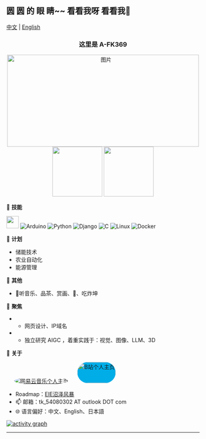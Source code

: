   <div>  <!--wrap block-->
      <h2 style="
      display: flex;
      justify-content: space-between;
      align-items: center;
      width: 100%;"/>
	      <b>圆 圆 的 眼 睛~~ 看看我呀 看看我👋</b> &nbsp; &nbsp; &nbsp; &nbsp; &nbsp;
	      <img src="https://komarev.com/ghpvc/?username=A-FK369&style=flat" height="16px"/> &nbsp;
      </h2>
  </div>

[中文](README.md) | [English](README-en.md)
  <div align="center">
    <h3>这里是 A-FK369</h3>
    <div>
      <img src="http://p1.music.126.net/TVd3imTPRcuCHEnLSGilCA==/109951163106728938.jpg?param=500y280" alt="图片" style="width: 500px; height: 240px;">
    </div>
    <img height="130px" src="https://github-readme-stats.vercel.app/api?username=A-FK369&hide_title=true&count_private=true&hide_border=true&theme=dark&bg_color=28,e96443,c64dff&title_color=fff&text_color=fff"/>
    <img height="130px" src="https://github-readme-stats-git-masterrstaa-rickstaa.vercel.app/api/top-langs/?username=A-FK369&hide_title=true&hide_border=true&layout=compact&theme=dark&text_color=fff&bg_color=32,c74def,50ccdd"/>
  </div>


🌟 **技能**<!-- -->
  <div>
    <img src="https://media.giphy.com/media/WUlplcMpOCEmTGBtBW/giphy.gif" width="32">
    <img alt="Arduino" src="https://img.shields.io/badge/-Arduino-27a5a7?style=flat&logo=Arduino&logoColor=fff">
    <img alt="Python" src="https://img.shields.io/badge/-Python-3377AA?style=flat&logo=Python&logoColor=fff">
    <img alt="Django" src="https://img.shields.io/badge/-Django-349933?style=flat&logo=Django&logoColor=fff">
    <img alt="C" src="https://img.shields.io/badge/-C++-673AB8?style=flat&logo=C&logoColor=fff">
    <img alt="Linux" src="https://img.shields.io/badge/-Linux-223344?style=flat&logo=Linux&logoColor=fff">
    <img alt="Docker" src="https://img.shields.io/badge/-Docker-2496ED?style=flat&logo=Docker&logoColor=fff">
  </div>


📅 **计划**<!-- -->
  - 储能技术
  - 农业自动化
  - 能源管理


🎄 **其他**<!--  -->
  - 🍓听音乐、品茶、赏画、🎱、吃炸坤

   🔭 **聚焦**
   - - 网页设计、IP域名
   - - 独立研究 AIGC ，着重实践于：视觉、图像、LLM、3D


💬 **关于**<!-- -->

  <p align='left'>
    &nbsp;&nbsp;&nbsp;&nbsp;
    <a href="https://music.163.com/#/user/home?id=449128216"><img alt="网易云音乐个人主页" src="http://p4.music.126.net/0BjeSe3i_xSi9VnJYNLWEg==/109951169379635921.jpg?param=50y50" style="border-radius:50%;" /></a>
    &nbsp;&nbsp;&nbsp;&nbsp;
    <a href="https://space.bilibili.com/22116539"><img alt="B站个人主页" width="100" height="55" src="https://i0.hdslb.com/bfs/archive/c8fd97a40bf79f03e7b76cbc87236f612caef7b2.png" style="background-color:#00ADE7; border-radius: 48px;"/></a>
    &nbsp;&nbsp;&nbsp;&nbsp;
  </p>

  - Roadmap：[EIE沼泽风暴](https://roadmap.sh/team/progress?t=6552c77f68ca60261326cf1e)
  - 📫 邮箱：tk_54080302 AT outlook DOT com
  - 🌐 语言偏好：中文、English、日本語


[![activity graph](https://github-readme-activity-graph.vercel.app/graph?username=A-FK369&theme=gotham&hide_title=true&hide_border=true&bg_color=FFFFFF)](https://github.com/ashutosh00710/github-readme-activity-graph)

<hr>
<div align="center" ><img height="5px" src="https://profile-counter.glitch.me/A-FK369/count.svg"/></div>


<!--

	It is a ✨ _special_ ✨ repository because its `README.md` (this file) appears on GitHub profile.
  Here are some ideas to get you started:



  - 🔭 I’m currently working on ...
  - 🌱 I’m currently learning ...
  - 👯 I’m looking to collaborate on ...
  - 🤔 I’m looking for help with ...
  - 💬 Ask me about ...
  - 📫 How to reach me: ...
  - 😄 Pronouns: ...
  - ⚡ Fun fact: ...
  - 👀 I’m interested in AI
  - 🌱 I’m currently Working on ComfyUI
  - 💞️ I’m looking to collaborate on ...
-->
